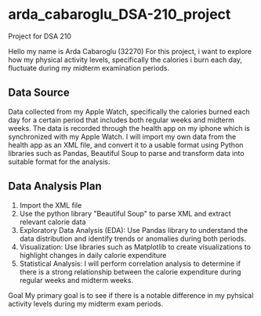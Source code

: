 # arda_cabaroglu_DSA-210_project
Project for DSA 210 

Hello my name is Arda Cabaroglu (32270) For this project, i want to explore how my physical activity levels, specifically the calories i burn each day, fluctuate during my midterm examination periods. 

## Data Source
Data collected from my Apple Watch, specifically the calories burned each day for a certain period that includes both regular weeks and midterm weeks. The data is recorded through the health app on my iphone which is synchronized with my Apple Watch. I will import my own data from the health app as an XML file, and convert it to a usable format using Python libraries such as Pandas, Beautiful Soup to parse and transform data into suitable format for the analysis.

## Data Analysis Plan
1) Import the XML file
2) Use the python library "Beautiful Soup" to parse XML and extract relevant calorie data 
3) Exploratory Data Analysis (EDA): Use Pandas library to understand the data distribution and identify trends or anomalies during both periods.
4) Visualization: Use libraries such as Matplotlib to create visualizations to highlight changes in daily calorie expenditure
5) Statistical Analysis: I will perform correlation analysis to determine if there is a strong relationship between the calorie expenditure during regular weeks and midterm weeks.


Goal
My primary goal is to see if there is a notable difference in my pyhsical activity levels during my midterm exam periods.
